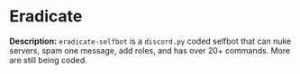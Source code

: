 # Eradicate

**Description:** `eradicate-selfbot` is a `discord.py` coded selfbot that can nuke servers, spam one message, add roles, and has over 20+ commands. More are still being coded.
